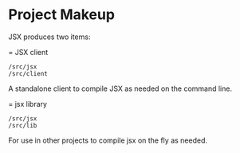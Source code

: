 
# Project Makeup

JSX produces two items:

 = JSX client

    /src/jsx 
    /src/client

   A standalone client to compile JSX as needed on the command line.

 = jsx library

    /src/jsx
    /src/lib

   For use in other projects to compile jsx on the fly as needed.

